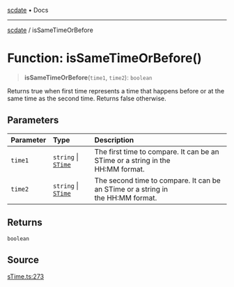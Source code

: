 [scdate](../README.md) • Docs

---

[scdate](../README.md) / isSameTimeOrBefore

# Function: isSameTimeOrBefore()

> **isSameTimeOrBefore**(`time1`, `time2`): `boolean`

Returns true when first time represents a time that happens before or at the
same time as the second time. Returns false otherwise.

## Parameters

| Parameter | Type                                       | Description                                                                          |
| :-------- | :----------------------------------------- | :----------------------------------------------------------------------------------- |
| `time1`   | `string` \| [`STime`](../classes/STime.md) | The first time to compare. It can be an STime or a string in the<br />HH:MM format.  |
| `time2`   | `string` \| [`STime`](../classes/STime.md) | The second time to compare. It can be an STime or a string in<br />the HH:MM format. |

## Returns

`boolean`

## Source

[sTime.ts:273](https://github.com/ericvera/scdate/blob/main/src/sTime.ts#L273)
